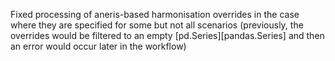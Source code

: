 Fixed processing of aneris-based harmonisation overrides in the case where they are specified for some but not all scenarios (previously, the overrides would be filtered to an empty [pd.Series][pandas.Series] and then an error would occur later in the workflow)
